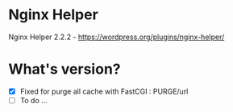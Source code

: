 # Nginx Helper

Nginx Helper 2.2.2 - https://wordpress.org/plugins/nginx-helper/

# What's version?

- [x] Fixed for purge all cache with FastCGI : PURGE/url
- [ ] To do ...

